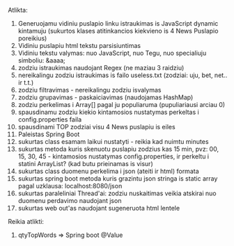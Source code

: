 Atlikta:
1. Generuojamu vidiniu puslapio linku istraukimas is JavaScript dynamic kintamuju (sukurtos klases atitinkancios kiekvieno is 4 News Puslapio poreikius) 
2. Vidiniu puslapiu html tekstu parsisiuntimas
3. Vidiniu tekstu valymas: nuo JavaScript, nuo Tegu, nuo specialiuju simboliu: &aaaa;
4. zodziu istraukimas naudojant Regex (ne maziau 3 raidziu)
5. nereikalingu zodziu istraukimas is failo useless.txt (zodziai: uju, bet, net.. ir t.t.)
6. zodziu filtravimas - nereikalingu zodziu isvalymas
7. zodziu grupavimas - paskaiciavimas (naudojamas HashMap)
8. zodziu perkelimas i Array[] pagal ju populiaruma (pupuliariausi arciau 0)
9. spausdinamu zodziu kiekio kintamosios nustatymas perkeltas i config.properties faila
10. spausdinami TOP zodziai visu 4 News puslapiu is eiles
11. Paleistas Spring Boot
12. sukurtas class esamam laikui nustatyti - reikia kad nuimtu minutes 
13. sukurtas metoda kuris skenuotu puslapiu zodzius kas 15 min, pvz: 00, 15, 30, 45 - kintamosios nustatymas config.properties, ir perkeltu i statini ArrayList? (kad butu prieinamas is visur)
14. sukurtas class duomenu perkelima i json (ateiti ir html) formata
15. sukurtas spring boot metoda kuris grazintu json stringa is static array pagal uzklausa: localhost:8080/json
16. sukurtas paraleliniai Thread'ai: zodziu nuskaitimas veikia atskirai nuo duomenu perdavimo naudojant json
17. sukurtas web out'as naudojant sugeneruota html lentele

Reikia atlikti:
1. qtyTopWords => Spring boot @Value